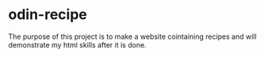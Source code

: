 # odin-recipe 
The purpose of this project is to make a website cointaining recipes and will demonstrate my html skills after it is done.